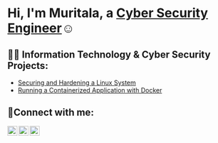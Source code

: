 <h1>Hi, I'm Muritala, a <a href="https://muritalaolanrewaju.com">Cyber Security Engineer</a>☺</h1>

<h2>👨‍💻 Information Technology & Cyber Security Projects:</h2>

  - [Securing and Hardening a Linux System](https://github.com/muritalatolanrewaju/Securing-and-Hardening-a-Linux-System)
  - [Running a Containerized Application with Docker](https://github.com/muritalatolanrewaju/Running-Containerized-Applications-with-Docker)
 

<h2>🤳Connect with me:</h2>

[<img align="left" alt="Josh | Twitter" width="22px" src="https://cdn.jsdelivr.net/npm/simple-icons@v3/icons/twitter.svg" />][twitter]
[<img align="left" alt="Josh | LinkedIn" width="22px" src="https://cdn.jsdelivr.net/npm/simple-icons@v3/icons/linkedin.svg" />][linkedin]
[<img align="left" alt="Josh | Instagram" width="22px" src="https://cdn.jsdelivr.net/npm/simple-icons@v3/icons/instagram.svg" />][instagram]

[twitter]: https://twitter.com/
[instagram]: https://www.instagram.com/
[linkedin]: https://linkedin.com/in/

